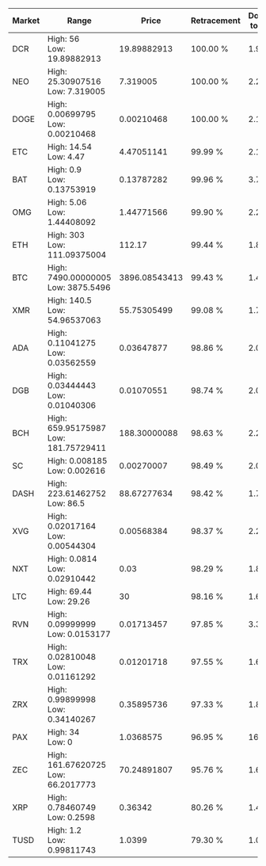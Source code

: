 | Market | Range | Price| Retracement | Doubles to 50% |
| --- | --- | --- | --- | --- |
| DCR | High: 56<br />Low: 19.89882913 | 19.89882913 | 100.00 % | 1.91 |
| NEO | High: 25.30907516<br />Low: 7.319005 | 7.319005 | 100.00 % | 2.23 |
| DOGE | High: 0.00699795<br />Low: 0.00210468 | 0.00210468 | 100.00 % | 2.16 |
| ETC | High: 14.54<br />Low: 4.47 | 4.47051141 | 99.99 % | 2.13 |
| BAT | High: 0.9<br />Low: 0.13753919 | 0.13787282 | 99.96 % | 3.76 |
| OMG | High: 5.06<br />Low: 1.44408092 | 1.44771566 | 99.90 % | 2.25 |
| ETH | High: 303<br />Low: 111.09375004 | 112.17 | 99.44 % | 1.85 |
| BTC | High: 7490.00000005<br />Low: 3875.5496 | 3896.08543413 | 99.43 % | 1.46 |
| XMR | High: 140.5<br />Low: 54.96537063 | 55.75305499 | 99.08 % | 1.75 |
| ADA | High: 0.11041275<br />Low: 0.03562559 | 0.03647877 | 98.86 % | 2.00 |
| DGB | High: 0.03444443<br />Low: 0.01040306 | 0.01070551 | 98.74 % | 2.09 |
| BCH | High: 659.95175987<br />Low: 181.75729411 | 188.30000088 | 98.63 % | 2.24 |
| SC | High: 0.008185<br />Low: 0.002616 | 0.00270007 | 98.49 % | 2.00 |
| DASH | High: 223.61462752<br />Low: 86.5 | 88.67277634 | 98.42 % | 1.75 |
| XVG | High: 0.02017164<br />Low: 0.00544304 | 0.00568384 | 98.37 % | 2.25 |
| NXT | High: 0.0814<br />Low: 0.02910442 | 0.03 | 98.29 % | 1.84 |
| LTC | High: 69.44<br />Low: 29.26 | 30 | 98.16 % | 1.65 |
| RVN | High: 0.09999999<br />Low: 0.0153177 | 0.01713457 | 97.85 % | 3.37 |
| TRX | High: 0.02810048<br />Low: 0.01161292 | 0.01201718 | 97.55 % | 1.65 |
| ZRX | High: 0.99899998<br />Low: 0.34140267 | 0.35895736 | 97.33 % | 1.87 |
| PAX | High: 34<br />Low: 0 | 1.0368575 | 96.95 % | 16.40 |
| ZEC | High: 161.67620725<br />Low: 66.2017773 | 70.24891807 | 95.76 % | 1.62 |
| XRP | High: 0.78460749<br />Low: 0.2598 | 0.36342 | 80.26 % | 1.44 |
| TUSD | High: 1.2<br />Low: 0.99811743 | 1.0399 | 79.30 % | 1.06 |

